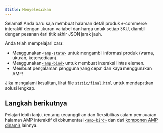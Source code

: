 ```yaml
---
$title: Menyelesaikan
---
```


Selamat! Anda baru saja membuat halaman detail produk e-commerce interaktif dengan ukuran variabel dan harga untuk setiap SKU, diambil dengan pesanan dari titik akhir JSON jarak jauh.

Anda telah mempelajari cara:

- Menggunakan [`<amp-state>`](/id/docs/reference/components/amp-bind.html#state) untuk mengambil informasi produk (warna, ukuran, ketersediaan).
- Menggunakan [`<amp-bind>`](/id/docs/reference/components/amp-bind.html) untuk membuat interaksi lintas elemen.
- Membuat pengalaman pengguna yang cepat dan kaya menggunakan AMP!

Jika mengalami kesulitan, lihat file [`static/final.html`](https://github.com/googlecodelabs/advanced-interactivity-in-amp/blob/master/static/final.html) untuk mendapatkan solusi lengkap.

## Langkah berikutnya

Pelajari lebih lanjut tentang kecanggihan dan fleksibilitas dalam pembuatan halaman AMP interaktif di dokumentasi  [`<amp-bind>`](/id/docs/reference/components/amp-bind.html) dan dari [komponen AMP dinamis](/id/docs/reference/components.html#dynamic-content) lainnya.
